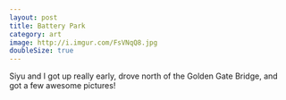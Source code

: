 ```yaml
---
layout: post
title: Battery Park
category: art
image: http://i.imgur.com/FsVNqQ8.jpg
doubleSize: true
---
```


Siyu and I got up really early, drove north of the Golden Gate Bridge, and got a few awesome pictures!

<div id="plusgallery" data-album-id="AiriV" data-type="imgur"></div>
